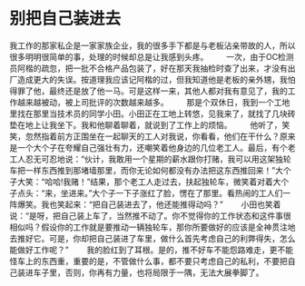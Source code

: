 # 别把自己装进去
我工作的那家私企是一家家族企业，我的很多手下都是与老板沾亲带故的人，所以很多明明很简单的事，处理的时候却总是让我感到头疼。 
　　一次，由于OC检测员阿楷的疏忽，把一批不合格产品包装了，好在那天我抽检时查了出来，才没有出厂造成更大的失误。按道理我应该记阿楷的过，但我知道他是老板的亲外甥，我怕得罪了他，最终还是放了他一马。可是这样一来，其他人都对我有意见了，我的工作越来越被动，被上司批评的次数越来越多。 
　　那是个双休日，我到一个工地里找在那里当技术员的同学小田。小田正在工地上转悠，见我来了，就找了几块砖垫在地上让我坐下。我和他聊着聊着，就说到了工作上的烦恼。 
　　他听了，笑笑，忽然指着前方正围坐在一起聊天的工人对我说，你看看，他们在干什么？原来是一个大个子在夸耀自己强壮有力，还嘲笑着他身边的几位老工人。最后，有个老工人忍无可忍地说：“伙计，我敢用一个星期的薪水跟你打赌，我可以用这架独轮车把一样东西推到那堵墙那里，而你无论如何都没有办法把这东西推回来！”大个子大笑：“哈哈!我赌！”结果，那个老工人走过去，扶起独轮车，微笑着对着大个子点头：“来，坐进来。”大个子一下子涨红了脸，愣在了那里。看热闹的工人们一阵爆笑。我也笑起来：“把自己装进去了，他还能推得动吗？” 
　　小田也笑着说：“是呀，把自己装上车了，当然推不动了。你不觉得你的工作状态和这件事很相似吗？假设你的工作就是要推动一辆独轮车，那你所要做好的应该是全神贯注地去推好它。可是，你却把自己装进了车里，做什么首先考虑自己的利弊得失，怎么能做好工作呢？” 
　　我的脸红到了耳根。是的，推不好车不能怨路难走，更不能怪车上的东西重，重要的是，不管做什么事，都不要只考虑自己的私利，不要把自己装进车子里，否则，你再有力量，也将局限于一隅，无法大展拳脚了。
 